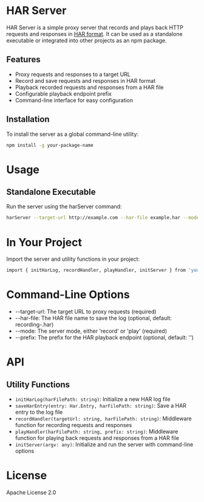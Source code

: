 # HAR Server

HAR Server is a simple proxy server that records and plays back HTTP requests and responses in [HAR format](http://www.softwareishard.com/blog/har-12-spec/). It can be used as a standalone executable or integrated into other projects as an npm package.

## Features

- Proxy requests and responses to a target URL
- Record and save requests and responses in HAR format
- Playback recorded requests and responses from a HAR file
- Configurable playback endpoint prefix
- Command-line interface for easy configuration

## Installation

To install the server as a global command-line utility:

```bash
npm install -g your-package-name
```

# Usage

## Standalone Executable

Run the server using the harServer command:

``` bash
harServer --target-url http://example.com --har-file example.har --mode record --prefix /har
```

# In Your Project

Import the server and utility functions in your project:

``` bash
import { initHarLog, recordHandler, playHandler, initServer } from 'your-package-name';
```

# Command-Line Options

  -  --target-url: The target URL to proxy requests (required)
  -  --har-file: The HAR file name to save the log (optional, default: recording-<date and time>.har)
  -  --mode: The server mode, either 'record' or 'play' (required)
  -  --prefix: The prefix for the HAR playback endpoint (optional, default: '')

# API

## Utility Functions

  -  `initHarLog(harFilePath: string)`: Initialize a new HAR log file
  -  `saveHarEntry(entry: Har.Entry, harFilePath: string)`: Save a HAR entry to the log file
  -  `recordHandler(targetUrl: string, harFilePath: string)`: Middleware function for recording requests and responses
  -  `playHandler(harFilePath: string, prefix: string)`: Middleware function for playing back requests and responses from a HAR file
  -  `initServer(argv: any)`: Initialize and run the server with command-line options

# License

Apache License 2.0